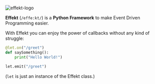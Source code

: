 ![effekt-logo](https://i.imgur.com/RgcL6Q1.png)

**Effekt** (`/effe:kt/`) is a **Python Framework** to make Event Driven Programming easier.

With Effekt you can enjoy the power of callbacks without any kind of struggle:
```python
@let.on("/greet")
def saySomething():
    print("Hello World!")

let.emit("/greet")
```
(`let` is just an instance of the Effekt class.)